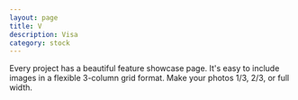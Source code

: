 ```yaml
---
layout: page
title: V
description: Visa
category: stock
---
```


Every project has a beautiful feature showcase page.
It's easy to include images in a flexible 3-column grid format.
Make your photos 1/3, 2/3, or full width.
